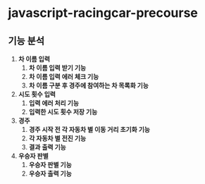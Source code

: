 # javascript-racingcar-precourse

## **기능 분석**

1. **차 이름 입력**
    1. **차 이름 입력 받기 기능**
    2. **차 이름 입력 에러 체크 기능**
    3. **차 이름 구분 후 경주에 참여하는 차 목록화 기능**
2. **시도 횟수 입력**
    1. **입력 에러 처리 기능**
    2. **입력한 시도 횟수 저장 기능**
3. **경주**
    1. **경주 시작 전 각 자동차 별 이동 거리 초기화 기능**
    2. **각 자동차 별 전진 기능**
    3. **결과 출력 기능**
4. **우승자 판별**
    1. **우승자 판별 기능**
    2. **우승자 출력 기능**